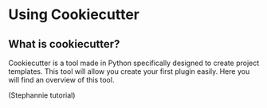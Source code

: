 # Using Cookiecutter


## What is cookiecutter?

Cookiecutter is a tool made in Python specifically designed to create project templates. This tool will allow you create your first plugin easily. Here you will find an overview of this tool.

(Stephannie tutorial)
